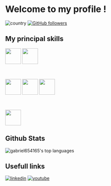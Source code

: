 # Welcome to my profile !

![country](https://img.shields.io/badge/🌐%20%20country-France-blue)
[![GitHub followers](https://img.shields.io/github/followers/gabriel654165.svg?style=social&label=Follow&maxAge=2592000)](https://github.com/gabriel654165?tab=followers)

## My principal skills

<code><img src="https://github.com/user-attachments/assets/f62d077c-2479-40e0-9be9-fcce16a7bc1d" height="50"></code>
<code><img src="https://github.com/user-attachments/assets/aabd24bd-a9d7-4f4b-96c7-9231dbdfd971" height="50"></code>
<p>&nbsp;&nbsp;&nbsp;&nbsp;&nbsp;</p> <code><img src="https://github.com/user-attachments/assets/08250337-8462-43df-8c5b-d5e6f93c42ab" height="50"></code>
<code><img src="https://github.com/user-attachments/assets/3f46311c-0b63-4c53-93ad-6e5640e25ea3" height="50"></code>
<code><img src="https://github.com/user-attachments/assets/8ae47be2-c8ec-4c06-a4f2-2bf61d3e8e00" height="50"></code>
<p>&nbsp;&nbsp;&nbsp;&nbsp;&nbsp;</p> <code><img src="https://github.com/user-attachments/assets/a0b1a99c-e081-4495-aaa5-2df72e5d5ef0" height="50"></code>


## Github Stats

![gabriel654165's top languages](https://github-readme-stats.vercel.app/api/top-langs/?username=gabriel654165&layout=compact&theme=gotham)

## Usefull links

[![linkedin](https://img.shields.io/badge/LinkedIn-blue?style=flat&logo=linkedin&labelColor=blue)](https://www.linkedin.com/in/gabriel-medoukali-627746198/)
[![youtube](https://img.shields.io/badge/Youtube-red?style=flat&logo=youtube&labelColor=red)](https://www.youtube.com/channel/UCYSM25QQt-9-ui69EIh1Qyw)
